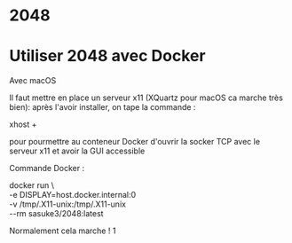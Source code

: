 # 2048
 
# Utiliser 2048 avec Docker
Avec macOS

Il faut mettre en place un serveur x11 (XQuartz pour macOS ca marche très bien):
après l'avoir installer, on tape la commande :  

xhost +  

pour pourmettre au conteneur Docker d'ouvrir la socker TCP avec le serveur x11 et avoir la GUI accessible

Commande Docker :

docker run \    
  -e DISPLAY=host.docker.internal:0 \
  -v /tmp/.X11-unix:/tmp/.X11-unix \
  --rm sasuke3/2048:latest
 
 Normalement cela marche ! 
1
